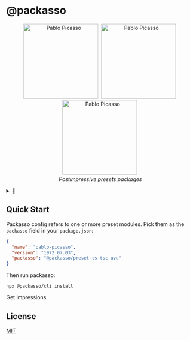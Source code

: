 # @packasso

<p align="center">
  <img alt="Pablo Picasso" src="https://raw.githubusercontent.com/qiwi/packasso/master/pablo-picasso-self-portrait-1972-06-30.webp" width="200" />&nbsp;
  <img alt="Pablo Picasso" src="https://raw.githubusercontent.com/qiwi/packasso/master/pablo-picasso-self-portrait-1972-07-02.webp" width="200" />&nbsp;
  <img alt="Pablo Picasso" src="https://raw.githubusercontent.com/qiwi/packasso/master/pablo-picasso-self-portrait-1972-07-03.webp" width="200" />&nbsp;
  <br/>
  <i>Postimpressive presets packages</i>
</p>

<details>

<summary>🎨</summary>

[![Release](https://github.com/qiwi/packasso/actions/workflows/release.yml/badge.svg?branch=master)](https://github.com/qiwi/packasso/actions/workflows/release.yml)
[![Maintainability](https://api.codeclimate.com/v1/badges/aaced5b2261f8a59b7cd/maintainability)](https://codeclimate.com/github/qiwi/packasso/maintainability)
[![Test Coverage](https://api.codeclimate.com/v1/badges/aaced5b2261f8a59b7cd/test_coverage)](https://codeclimate.com/github/qiwi/packasso/test_coverage)

</details>

## Quick Start

Packasso config refers to one or more preset modules. Pick them as the `packasso` field in your `package.json`:

```json
{
  "name": "pablo-picasso",
  "version": "1972.07.03",
  "packasso": "@packasso/preset-ts-tsc-uvu"
}
```

Then run packasso:

```shell
npx @packasso/cli install
```

Get impressions.

## License

[MIT](./LICENSE)
